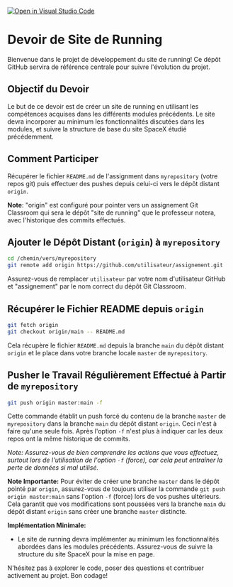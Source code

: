 [![Open in Visual Studio Code](https://classroom.github.com/assets/open-in-vscode-718a45dd9cf7e7f842a935f5ebbe5719a5e09af4491e668f4dbf3b35d5cca122.svg)](https://classroom.github.com/online_ide?assignment_repo_id=13406227&assignment_repo_type=AssignmentRepo)

# Devoir de Site de Running

Bienvenue dans le projet de développement du site de running! Ce dépôt GitHub servira de référence centrale pour suivre l'évolution du projet.

## Objectif du Devoir

Le but de ce devoir est de créer un site de running en utilisant les compétences acquises dans les différents modules précédents. Le site devra incorporer au minimum les fonctionnalités discutées dans les modules, et suivre la structure de base du site SpaceX étudié précédemment.


## Comment Participer
Récupérer le fichier `README.md` de l'assignment dans `myrepository` (votre repos git) puis effectuer des pushes depuis celui-ci vers le dépôt distant `origin`.

**Note**: "origin" est configuré pour pointer vers un assignement Git Classroom qui sera le dépôt "site de running" que le professeur notera, avec l'historique des commits effectués.

## Ajouter le Dépôt Distant (`origin`) à `myrepository`
```bash
cd /chemin/vers/myrepository
git remote add origin https://github.com/utilisateur/assignement.git
```

Assurez-vous de remplacer `utilisateur` par votre nom d'utilisateur GitHub et "assignement" par le nom correct du dépôt Git Classroom.

## Récupérer le Fichier README depuis `origin`
```bash
git fetch origin
git checkout origin/main -- README.md
```

Cela récupère le fichier `README.md` depuis la branche `main` du dépôt distant `origin` et le place dans votre branche locale `master` de `myrepository`.

## Pusher le Travail Régulièrement Effectué à Partir de `myrepository`
```bash
git push origin master:main -f
```

Cette commande établit un push forcé du contenu de la branche `master` de `myrepository` dans la branche `main` du dépôt distant `origin`. Ceci n'est à faire qu'une seule fois. Après l'option `-f` n'est plus à indiquer car les deux repos ont la même historique de commits.

*Note: Assurez-vous de bien comprendre les actions que vous effectuez, surtout lors de l'utilisation de l'option `-f` (force), car cela peut entraîner la perte de données si mal utilisé.*

**Note Importante:** Pour éviter de créer une branche `master` dans le dépôt pointé par `origin`, assurez-vous de toujours utiliser la commande `git push origin master:main` sans l'option `-f` (force) lors de vos pushes ultérieurs. Cela garantit que vos modifications sont poussées vers la branche `main` du dépôt distant `origin` sans créer une branche `master` distincte.


**Implémentation Minimale:**
   - Le site de running devra implémenter au minimum les fonctionnalités abordées dans les modules précédents. Assurez-vous de suivre la structure du site SpaceX pour la mise en page.


N'hésitez pas à explorer le code, poser des questions et contribuer activement au projet. Bon codage!

